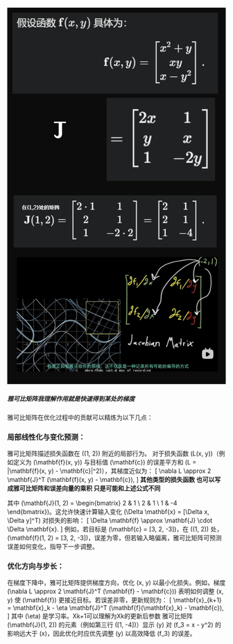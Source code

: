 ![](./images/2025-04-11-19-22-12.png)

##### 雅可比矩阵我理解作用就是快速得到某处的梯度 

雅可比矩阵在优化过程中的贡献可以精炼为以下几点：

###  **局部线性化与变化预测**：
   雅可比矩阵描述损失函数在 \((1, 2)\) 附近的局部行为。
   对于损失函数 \(L(x, y)\)（例如定义为 \(\mathbf{f}(x, y)\) 与目标值 \(\mathbf{c}\) 的误差平方和 \(L = \|\mathbf{f}(x, y) - \mathbf{c}\|^2\)），其梯度近似为：
   \[
   \nabla L \approx 2 \mathbf{J}^T (\mathbf{f}(x, y) - \mathbf{c}),
   \]
   **其他类型的损失函数 也可以写成雅可比矩阵和误差向量的乘积 只是可能和上述公式不同**


   其中 \(\mathbf{J}(1, 2) = \begin{bmatrix} 2 & 1 \\ 2 & 1 \\ 1 & -4 \end{bmatrix}\)。这允许快速计算输入变化 \(\Delta \mathbf{x} = [\Delta x, \Delta y]^T\) 对损失的影响：
   \[
   \Delta \mathbf{f} \approx \mathbf{J} \cdot \Delta \mathbf{x}.
   \]
   例如，若目标是 \(\mathbf{c} = [3, 2, -3]\)，在 \((1, 2)\) 处，\(\mathbf{f}(1, 2) = [3, 2, -3]\)，误差为零，但若输入略偏离，雅可比矩阵可预测误差如何变化，指导下一步调整。

### **优化方向与步长**：
   在梯度下降中，雅可比矩阵提供梯度方向，优化 \(x, y\) 以最小化损失。例如，梯度 \(\nabla L \approx 2 \mathbf{J}^T (\mathbf{f} - \mathbf{c})\) 表明如何调整 \(x, y\) 使 \(\mathbf{f}\) 更接近目标。若误差非零，更新规则为：
   \[
   \mathbf{x}_{k+1} = \mathbf{x}_k - \eta \mathbf{J}^T (\mathbf{f}(\mathbf{x}_k) - \mathbf{c}),
   \]
   其中 \(\eta\) 是学习率。Xk+1可以理解为Xk的更新后参数 雅可比矩阵 \(\mathbf{J}(1, 2)\) 的元素（例如第三行 \([1, -4]\)）显示 \(y\) 对 \(f_3 = x - y^2\) 的影响远大于 \(x\)，因此优化时应优先调整 \(y\) 以高效降低 \(f_3\) 的误差。

